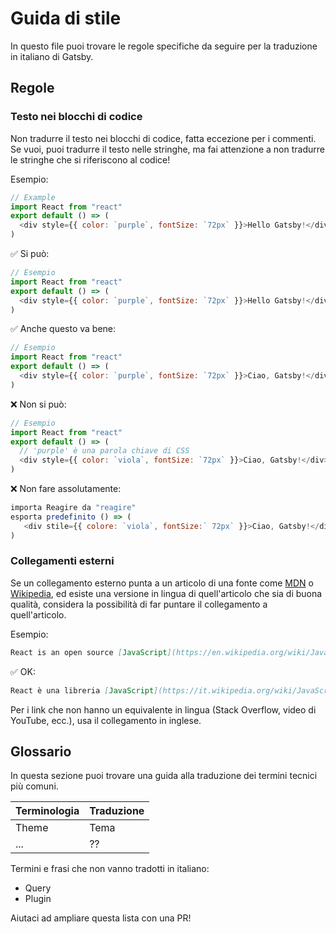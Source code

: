 # Guida di stile

In questo file puoi trovare le regole specifiche da seguire per la traduzione in italiano di Gatsby.

## Regole

### Testo nei blocchi di codice

Non tradurre il testo nei blocchi di codice, fatta eccezione per i commenti. Se vuoi, puoi tradurre il testo nelle stringhe, ma fai attenzione a non tradurre le stringhe che si riferiscono al codice!

Esempio:

```js
// Example
import React from "react"
export default () => (
  <div style={{ color: `purple`, fontSize: `72px` }}>Hello Gatsby!</div>
)
```

✅ Si può:

```js
// Esempio
import React from "react"
export default () => (
  <div style={{ color: `purple`, fontSize: `72px` }}>Hello Gatsby!</div>
)
```

✅ Anche questo va bene:

```js
// Esempio
import React from "react"
export default () => (
  <div style={{ color: `purple`, fontSize: `72px` }}>Ciao, Gatsby!</div>
)
```

❌ Non si può:

```js
// Esempio
import React from "react"
export default () => (
  // 'purple' è una parola chiave di CSS
  <div style={{ color: `viola`, fontSize: `72px` }}>Ciao, Gatsby!</div>
)
```

❌ Non fare assolutamente:

```js
importa Reagire da "reagire"
esporta predefinito () => (
   <div stile={{ colore: `viola`, fontSize:` 72px` }}>Ciao, Gatsby!</div>
)
```

### Collegamenti esterni

Se un collegamento esterno punta a un articolo di una fonte come [MDN] o [Wikipedia], ed esiste una versione in lingua di quell'articolo che sia di buona qualità, considera la possibilità di far puntare il collegamento a quell'articolo.

[mdn]: https://developer.mozilla.org/it/
[wikipedia]: https://it.wikipedia.org/wiki/Pagina_principale

Esempio:

```md
React is an open source [JavaScript](https://en.wikipedia.org/wiki/JavaScript) library.
```

✅ OK:

```md
React è una libreria [JavaScript](https://it.wikipedia.org/wiki/JavaScript) open source.
```

Per i link che non hanno un equivalente in lingua (Stack Overflow, video di YouTube, ecc.), usa il collegamento in inglese.

## Glossario

In questa sezione puoi trovare una guida alla traduzione dei termini tecnici più comuni.

| Terminologia | Traduzione |
| ------------ | ---------- |
| Theme        | Tema       |
| ...          | ??         |

Termini e frasi che non vanno tradotti in italiano:

- Query
- Plugin

Aiutaci ad ampliare questa lista con una PR!

